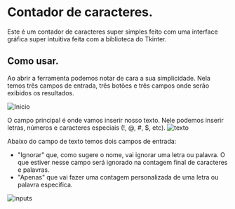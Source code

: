 # Contador de caracteres.

Este é um contador de caracteres super simples feito com uma interface gráfica super intuitiva feita com a biblioteca do Tkinter.

## Como usar.
Ao abrir a ferramenta podemos notar de cara a sua simplicidade. Nela temos três campos de entrada, três botões e três campos onde serão exibidos os resultados.

![Inicio](https://user-images.githubusercontent.com/103651578/211166700-00621650-5c6b-4b70-9f10-aad70a32605d.png)



O campo principal é onde vamos inserir nosso texto. Nele podemos inserir letras, números e caracteres especiais (!, @, #, $, etc).
![texto](https://user-images.githubusercontent.com/103651578/211166910-80dacc54-cd1d-4c79-b3b6-9d94e0d7364f.png)


Abaixo do campo de texto temos dois campos de entrada:
- "Ignorar" que, como sugere o nome, vai ignorar uma letra ou palavra. O que estiver nesse campo será ignorado na contagem final de caracteres e palavras.
- "Apenas" que vai fazer uma contagem personalizada de uma letra ou palavra especifica.

![inputs](https://user-images.githubusercontent.com/103651578/211167197-8287296b-d5b4-45f8-91be-938bc9df1182.png)
